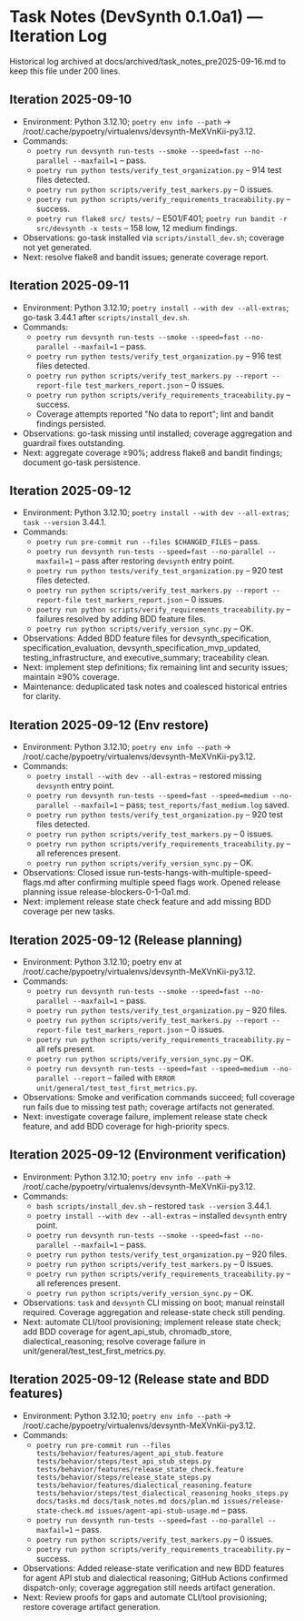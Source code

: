 # Task Notes (DevSynth 0.1.0a1) — Iteration Log

Historical log archived at docs/archived/task_notes_pre2025-09-16.md to keep this file under 200 lines.

## Iteration 2025-09-10
- Environment: Python 3.12.10; `poetry env info --path` -> /root/.cache/pypoetry/virtualenvs/devsynth-MeXVnKii-py3.12.
- Commands:
  - `poetry run devsynth run-tests --smoke --speed=fast --no-parallel --maxfail=1` – pass.
  - `poetry run python tests/verify_test_organization.py` – 914 test files detected.
  - `poetry run python scripts/verify_test_markers.py` – 0 issues.
  - `poetry run python scripts/verify_requirements_traceability.py` – success.
  - `poetry run flake8 src/ tests/` – E501/F401; `poetry run bandit -r src/devsynth -x tests` – 158 low, 12 medium findings.
- Observations: go-task installed via `scripts/install_dev.sh`; coverage not yet generated.
- Next: resolve flake8 and bandit issues; generate coverage report.

## Iteration 2025-09-11
- Environment: Python 3.12.10; `poetry install --with dev --all-extras`; go-task 3.44.1 after `scripts/install_dev.sh`.
- Commands:
  - `poetry run devsynth run-tests --smoke --speed=fast --no-parallel --maxfail=1` – pass.
  - `poetry run python tests/verify_test_organization.py` – 916 test files detected.
  - `poetry run python scripts/verify_test_markers.py --report --report-file test_markers_report.json` – 0 issues.
  - `poetry run python scripts/verify_requirements_traceability.py` – success.
  - Coverage attempts reported "No data to report"; lint and bandit findings persisted.
- Observations: go-task missing until installed; coverage aggregation and guardrail fixes outstanding.
- Next: aggregate coverage ≥90%; address flake8 and bandit findings; document go-task persistence.

## Iteration 2025-09-12
- Environment: Python 3.12.10; `poetry install --with dev --all-extras`; `task --version` 3.44.1.
- Commands:
  - `poetry run pre-commit run --files $CHANGED_FILES` – pass.
  - `poetry run devsynth run-tests --speed=fast --no-parallel --maxfail=1` – pass after restoring `devsynth` entry point.
  - `poetry run python tests/verify_test_organization.py` – 920 test files detected.
  - `poetry run python scripts/verify_test_markers.py --report --report-file test_markers_report.json` – 0 issues.
  - `poetry run python scripts/verify_requirements_traceability.py` – failures resolved by adding BDD feature files.
  - `poetry run python scripts/verify_version_sync.py` – OK.
- Observations: Added BDD feature files for devsynth_specification, specification_evaluation, devsynth_specification_mvp_updated, testing_infrastructure, and executive_summary; traceability clean.
- Next: implement step definitions; fix remaining lint and security issues; maintain ≥90% coverage.
- Maintenance: deduplicated task notes and coalesced historical entries for clarity.

## Iteration 2025-09-12 (Env restore)
- Environment: Python 3.12.10; `poetry env info --path` -> /root/.cache/pypoetry/virtualenvs/devsynth-MeXVnKii-py3.12.
- Commands:
  - `poetry install --with dev --all-extras` – restored missing `devsynth` entry point.
  - `poetry run devsynth run-tests --speed=fast --speed=medium --no-parallel --maxfail=1` – pass; `test_reports/fast_medium.log` saved.
  - `poetry run python tests/verify_test_organization.py` – 920 test files detected.
  - `poetry run python scripts/verify_test_markers.py` – 0 issues.
  - `poetry run python scripts/verify_requirements_traceability.py` – all references present.
  - `poetry run python scripts/verify_version_sync.py` – OK.
- Observations: Closed issue run-tests-hangs-with-multiple-speed-flags.md after confirming multiple speed flags work. Opened release planning issue release-blockers-0-1-0a1.md.
- Next: implement release state check feature and add missing BDD coverage per new tasks.

## Iteration 2025-09-12 (Release planning)
- Environment: Python 3.12.10; poetry env at /root/.cache/pypoetry/virtualenvs/devsynth-MeXVnKii-py3.12.
- Commands:
  - `poetry run devsynth run-tests --smoke --speed=fast --no-parallel --maxfail=1` – pass.
  - `poetry run python tests/verify_test_organization.py` – 920 files.
  - `poetry run python scripts/verify_test_markers.py --report --report-file test_markers_report.json` – 0 issues.
  - `poetry run python scripts/verify_requirements_traceability.py` – all refs present.
  - `poetry run python scripts/verify_version_sync.py` – OK.
  - `poetry run devsynth run-tests --speed=fast --speed=medium --no-parallel --report` – failed with `ERROR unit/general/test_test_first_metrics.py`.
- Observations: Smoke and verification commands succeed; full coverage run fails due to missing test path; coverage artifacts not generated.
- Next: investigate coverage failure, implement release state check feature, and add BDD coverage for high-priority specs.

## Iteration 2025-09-12 (Environment verification)
- Environment: Python 3.12.10; `poetry env info --path` -> /root/.cache/pypoetry/virtualenvs/devsynth-MeXVnKii-py3.12.
- Commands:
  - `bash scripts/install_dev.sh` – restored `task --version` 3.44.1.
  - `poetry install --with dev --all-extras` – installed `devsynth` entry point.
  - `poetry run devsynth run-tests --smoke --speed=fast --no-parallel --maxfail=1` – pass.
  - `poetry run python tests/verify_test_organization.py` – 920 files.
  - `poetry run python scripts/verify_test_markers.py` – 0 issues.
  - `poetry run python scripts/verify_requirements_traceability.py` – all references present.
  - `poetry run python scripts/verify_version_sync.py` – OK.
- Observations: `task` and `devsynth` CLI missing on boot; manual reinstall required. Coverage aggregation and release-state check still pending.
- Next: automate CLI/tool provisioning; implement release state check; add BDD coverage for agent_api_stub, chromadb_store, dialectical_reasoning; resolve coverage failure in unit/general/test_test_first_metrics.py.

## Iteration 2025-09-12 (Release state and BDD features)
- Environment: Python 3.12.10; `poetry env info --path` -> /root/.cache/pypoetry/virtualenvs/devsynth-MeXVnKii-py3.12.
- Commands:
  - `poetry run pre-commit run --files tests/behavior/features/agent_api_stub.feature tests/behavior/steps/test_api_stub_steps.py tests/behavior/features/release_state_check.feature tests/behavior/steps/release_state_steps.py tests/behavior/features/dialectical_reasoning.feature tests/behavior/steps/test_dialectical_reasoning_hooks_steps.py docs/tasks.md docs/task_notes.md docs/plan.md issues/release-state-check.md issues/agent-api-stub-usage.md` – pass.
  - `poetry run devsynth run-tests --speed=fast --no-parallel --maxfail=1` – pass.
  - `poetry run python scripts/verify_test_markers.py` – 0 issues.
  - `poetry run python scripts/verify_requirements_traceability.py` – success.
- Observations: Added release-state verification and new BDD features for agent API stub and dialectical reasoning; GitHub Actions confirmed dispatch-only; coverage aggregation still needs artifact generation.
- Next: Review proofs for gaps and automate CLI/tool provisioning; restore coverage artifact generation.
